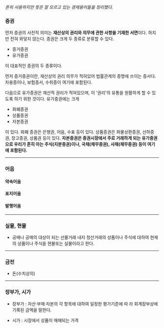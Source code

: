 *흔히 사용하지만 뜻은 잘 모르고 있는 경제용어들을 정리했다.* 



### 증권

먼저 증권의 사전적 의미는 **재산상의 권리와 의무에 관한 사항을 기재한 서면**이다. 하지만 전혀 와닿지 않는다. 증권은 크게 두 종류로 분류할 수 있다. 

* 증거증권
* 유가증권

이 대표적인 증권의 두 종류이다. 

먼저 증거증권이란, 재산상의 권리 의무가 적혀있어 법률관계의 증명에 쓰이는 증서다. 차용증이나, 보험증서, 수취증이 여기에 포함된다. 

다음으로 유가증권은 재산적 권리가 적혀있으며, 이 '권리'의 유통을 원활하게 할 수 있도록 하기 위한 것이다. 유가증권에는 크게 

* 화폐증권
* 상품증권
* 자본증권

이 있다. 화폐 증권은 은행권, 어음, 수표 등이 있다. 상품증권은 화물상환증권, 선하증권, 창고증권, 상품권 등이 있다. **자본증권은 증권시장에서 주로 거래하게 되는 유가증권으로 우리가 흔히 아는 주식(지분증권)이나, 국채(채무증권), 사채(채무증권) 등이 여기에 포함된다.**

---

### 어음

#### 약속어음

#### 표지어음

#### 발행어음

---

### 실물, 현물

* 공매나 공매의 대상이 되는 선물거래 내지 청산거래의 상품이나 주식에 대하여 현재의 상품이나 주식을 현물또는 실물이라고 한다.

---

### 금전

* 돈(수치상의)

---

### 장부가, 시가

* 장부가 : 자산·부채·자본의 각 항목에 대하여 일정한 평가기준에 따 라 회계장부상에 기록된 금액을 말한다.

* 시가 : 시장에서 상품이 매매되는 가격


